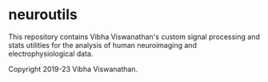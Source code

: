 # neuroutils

This repository contains Vibha Viswanathan's custom signal processing and stats utilities for the analysis of human neuroimaging and electrophysiological data.

Copyright 2019-23 Vibha Viswanathan. 

